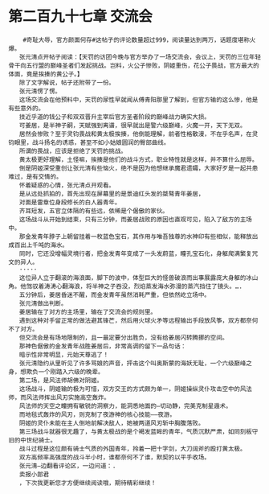 # 第二百九十七章 交流会
        #奇耻大辱，官方颜面何存#这帖子的评论数量超过999，阅读量达到两万，话题度堪称火爆。
       张元清点开帖子阅读：【天罚的访团今晚与官方举办了一场交流会，会议上，天罚的三位年轻骨干向五行盟的巅峰圣者们发起挑战。岂料，火公子惨败，阴姬重伤，花公子畏战，官方最大的体面，竟是挨揍的黄公子。】
       除了文字解说，帖子还附带了一份。
       张元清愣了愣。
       这场交流会在他预料中，天罚的尿性早就闻从傅青阳那里了解到，但官方输的这么惨，他是有些意外的。
       技近乎道的钱公子和双双晋升主宰后官方圣者阶段的巅峰战力确实大损。
       可姜居，是半神子嗣，天赋强到离谱，很早就出是警六级巅峰，火魔一开，天下无双。
       居然会惨败？至于灵钧畏战和黄太极挨揍，他倒能理解，前者性格散漫，不在乎名声，在灵钧眼里，战斗扬名的诱惑，甚至不如小姑娘圆润的臀部曲线。
       所谓的畏战，应该是拒绝了天罚的挑战。
       黄太极更好理解，土怪嘛，挨揍是他们的战斗方式，职业特性就是这样，并不算什么屈辱。
       倒是阴姬深受重创让张元清有些恼火，绝不是因为他想继承魔君遗孀，大家好歹是一起共患难过，是有交情的。
       怀着疑惑的心情，张元清点开观看。
       是从远处抓拍的，首先出现在屏幕里的是景迪红头发的桀骜青年姜居，
       对面是雷章位身段修长的白人器青年。
       齐耳短发，五官立体隔的有些远，依稀是个倨傲的家伙。
       这场战斗从开始到结束，只有三分钟，而姜居战败的原因也直观可见，陷入了敌方的主场中。
       那金发青年脖子上朝留挂着一枚蓝色宝石，其作用与唯吾独尊的水神印有些相似，能释放出成百出上千吨的海水。
       同时，它还没增幅灵境行者，把金发青年变成了一头发蔚蓝，瞳孔宝石化，身躯爬满繁复咒文的异人。
       ·····
       这位异人立于翻滚的海浪面，脚下的波中，体型巨大的怪兽破浪而出事展露庞大身躯的冰山角。他驾驭着涛涛心翻海浪，将半神之子吞没，烈焰蒸发海水弥漫的蒸汽挡住了镜头。….
       五分钟后，姜居昏迷不醒，而金发青年虽然消耗严重，但依然屹立场中。
       张元清做出判断。
       姜居输在了对方的主场里，输在了交流会的规则里。
       遇到这种对手留正常的做法避其锋芒，然后用火球火矛等远程输出手段放风筝，双方都奈何不了对方。
       但交流会是有场地限制的，且一最定要分出胜负，没有给姜居闪转腾挪的空间。
       那神色倨傲的金发青年战胜姜居后，非常高调的留下一品句话：
       暗示性非常明显，元始天尊逃了！
       张元清隐约从里听见了许多骂娘的声音，抨击这个叫奥斯蒙的海妖无耻，一个六级巅峰之身，想欺负一个刚踏入六级的晚辈。
       第二场，是风法师胡佛对阴姬。
       这场战斗，阴姬输的极为可惜，双方交王的方式颇为单一，阴姬操纵灵仆攻击空中的风法师，而风法师挥出风刃实施高空轰炸。
       风法师的天空之瞳拥有敏锐的洞察力，能洞悉地面的—切动静，完美克制星遁术。
       而地毯式轰炸的风刃，则克制了夜游神的核心技能——夜游。
       阴姬的灵仆未能在主人倒地前解决敌人，她被两道风刃斩中胸腹落败。
       第三场战斗就器很无趣了，与黄太极战的是个褐发蓝眸的青年，气质沉默严肃，如同刻板守旧的中世纪骑士。
       战斗过程是这位颇有骑士气质的外国青年，拎着一把十字剑，大刀阔斧的殴打黄太极。
       双方高频率高强度的战斗半小时，谁都奈何不了谁，默契的以平手收场。
       张元清—边翻看评论区，一边问道：.
       卖报小郎君
       ，下次我更新您才方便继续阅读哦，期待精彩继续！